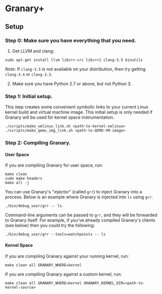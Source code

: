 Granary+
========

Setup
-----

### Step 0: Make sure you have everything that you need.

1. Get LLVM and clang:
  ```basemake
  sudo apt-get install llvm libc++-src libc++1 clang-3.5 binutils
  ```

  *Note:* If `clang-3.5` is not available on your distribution, then try getting
  `clang-3.4` or `clang-3.3`.

2. Make sure you have Python 2.7 or above, but not Python 3. 

### Step 1: Initial setup.

This step creates some convenient symbolic links to your current Linux kernel
build and virtual machine image. This initial setup is only needed if Granary
will be used for kernel space instrumentation.

```basemake
./scripts/make_vmlinux_link.sh <path-to-kernel-vmlinux>
./scripts/make_qemu_img_link.sh <path-to-QEMU-VM-image>
```

### Step 2: Compiling Granary.
#### User Space
If you are compiling Granary for user space, run:

```basemake
make clean
sudo make headers
make all -j
```

You can use Granary's "injector" (called `grr`) to inject Granary into a
process. Below is an example where Granary is injected into `ls` using `grr`.

```basemake
./bin/debug_user/grr -- ls
```

Command-line arguments can be passed to `grr`, and they will be forwarded to
Granary itself. For example, if you've already compiled Granary's clients (see
below) then you could try the following:

```basemake
./bin/debug_user/grr --tools=watchpoints -- ls
```

#### Kernel Space

If you are compiling Granary against your running kernel, run:

```basemake
make clean all GRANARY_WHERE=kernel
```

If you are compiling Granary against a custom kernel, run:

```basemake
make clean all GRANARY_WHERE=kernel GRANARY_KERNEL_DIR=<path-to-kernel-source>
```
